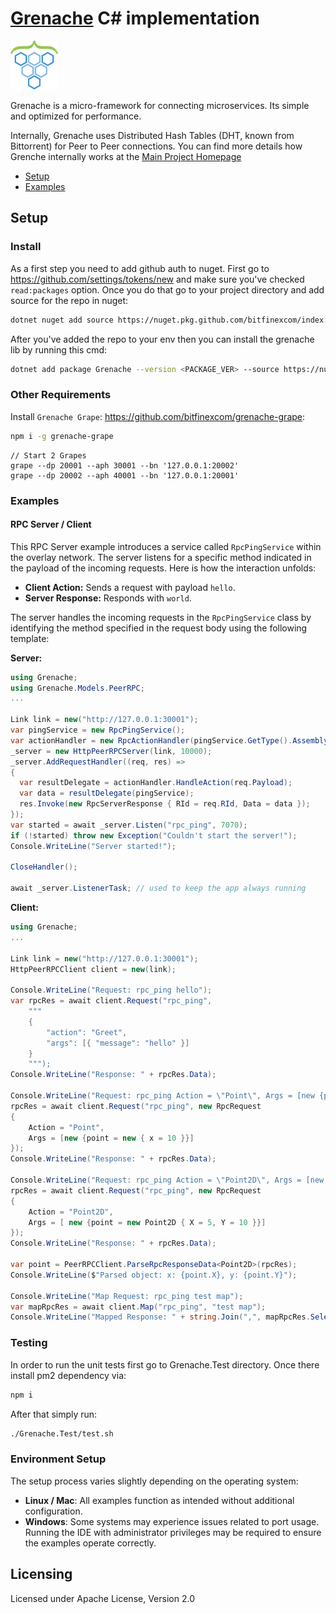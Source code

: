 # [Grenache](https://github.com/bitfinexcom/grenache) C# implementation

<img src="./packageIcon.png" width="15%" />

Grenache is a micro-framework for connecting microservices. Its simple and optimized for performance.

Internally, Grenache uses Distributed Hash Tables (DHT, known from Bittorrent) for Peer to Peer connections. You can find more details how Grenche internally works at the [Main Project Homepage](https://github.com/bitfinexcom/grenache)

 - [Setup](#setup)
 - [Examples](#examples)

## Setup

### Install

As a first step you need to add github auth to nuget. First go to https://github.com/settings/tokens/new and make sure you've checked `read:packages` option. Once you do that go to your project directory and add source for the repo in nuget:

```bash
dotnet nuget add source https://nuget.pkg.github.com/bitfinexcom/index.json --name github --username <YOUR_GITHUB_USERNAME> --password <YOUR_GENERATED_TOKEN> --store-password-in-clear-text
```

After you've added the repo to your env then you can install the grenache lib by running this cmd:
```bash
dotnet add package Grenache --version <PACKAGE_VER> --source https://nuget.pkg.github.com/bitfinexcom/index.json
```

### Other Requirements

Install `Grenache Grape`: https://github.com/bitfinexcom/grenache-grape:

```bash
npm i -g grenache-grape
```

```
// Start 2 Grapes
grape --dp 20001 --aph 30001 --bn '127.0.0.1:20002'
grape --dp 20002 --aph 40001 --bn '127.0.0.1:20001'
```

### Examples

#### RPC Server / Client

This RPC Server example introduces a service called `RpcPingService` within the overlay network. The server listens for a specific method indicated in the payload of the incoming requests. Here is how the interaction unfolds:

- **Client Action:** Sends a request with payload `hello`.
- **Server Response:** Responds with `world`.

The server handles the incoming requests in the `RpcPingService` class by identifying the method specified in the request body using the following template:

**Server:**

```csharp
using Grenache;
using Grenache.Models.PeerRPC;
...

Link link = new("http://127.0.0.1:30001");
var pingService = new RpcPingService();
var actionHandler = new RpcActionHandler(pingService.GetType().Assembly);
_server = new HttpPeerRPCServer(link, 10000);
_server.AddRequestHandler((req, res) =>
{
  var resultDelegate = actionHandler.HandleAction(req.Payload);
  var data = resultDelegate(pingService);
  res.Invoke(new RpcServerResponse { RId = req.RId, Data = data });
});
var started = await _server.Listen("rpc_ping", 7070);
if (!started) throw new Exception("Couldn't start the server!");
Console.WriteLine("Server started!");

CloseHandler();

await _server.ListenerTask; // used to keep the app always running

```

**Client:**

```csharp
using Grenache;
...

Link link = new("http://127.0.0.1:30001");
HttpPeerRPCClient client = new(link);

Console.WriteLine("Request: rpc_ping hello");
var rpcRes = await client.Request("rpc_ping",
    """
    {
        "action": "Greet",
        "args": [{ "message": "hello" }]
    }
    """);
Console.WriteLine("Response: " + rpcRes.Data);

Console.WriteLine("Request: rpc_ping Action = \"Point\", Args = [new {point = new { x = \"10\" }}] Multiplies by 5");
rpcRes = await client.Request("rpc_ping", new RpcRequest
{
    Action = "Point", 
    Args = [new {point = new { x = 10 }}]
});
Console.WriteLine("Response: " + rpcRes.Data);

Console.WriteLine("Request: rpc_ping Action = \"Point2D\", Args = [new {point = new Point2D { X = \"5\", Y = \"10\" }}] Multiplies by 3");
rpcRes = await client.Request("rpc_ping", new RpcRequest
{
    Action = "Point2D",
    Args = [ new {point = new Point2D { X = 5, Y = 10 }}]
});
Console.WriteLine("Response: " + rpcRes.Data);

var point = PeerRPCClient.ParseRpcResponseData<Point2D>(rpcRes);
Console.WriteLine($"Parsed object: x: {point.X}, y: {point.Y}");

Console.WriteLine("Map Request: rpc_ping test map");
var mapRpcRes = await client.Map("rpc_ping", "test map");
Console.WriteLine("Mapped Response: " + string.Join(",", mapRpcRes.Select(x => x.Data)));

```

### Testing

In order to run the unit tests first go to Grenache.Test directory. Once there install pm2 dependency via:
```bash
npm i
```

After that simply run:
```bash
./Grenache.Test/test.sh
```

### Environment Setup

The setup process varies slightly depending on the operating system:

- **Linux / Mac**: All examples function as intended without additional configuration.
- **Windows**: Some systems may experience issues related to port usage. Running the IDE with administrator privileges may be required to ensure the examples operate correctly.


## Licensing
Licensed under Apache License, Version 2.0
